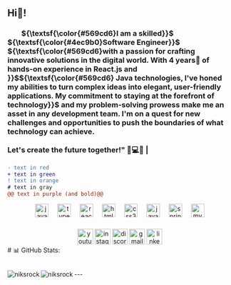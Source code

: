 <h2 align="left">Hi👋!  <h3>&nbsp;&nbsp;&nbsp;&nbsp;&nbsp;&nbsp;&nbsp; ${\textsf{\color{#569cd6}I am a skilled}}$  ${\textsf{\color{#4ec9b0}Software Engineer}}$   ${\textsf{\color{#569cd6}with a passion for crafting innovative solutions in the digital world. With 4 years📅 of hands-on experience in React.js and }}$${\textsf{\color{#569cd6} Java technologies,
I've honed my abilities to turn complex ideas into elegant, user-friendly applications. My commitment to staying at the forefront of technology}}$ and my problem-solving prowess make me an asset in any development team. I'm on a quest for new challenges and opportunities to push the boundaries of what technology can achieve.
</br></br>
Let's create the future together!" 🚀💻🌟 |</h3></h2>


```diff
- text in red
+ text in green
! text in orange
# text in gray
@@ text in purple (and bold)@@
```

 

<div align="center">
  <img src="https://cdn.jsdelivr.net/gh/devicons/devicon/icons/javascript/javascript-original.svg" height="30" alt="javascript logo"  />
  <img width="12" />
  <img src="https://cdn.jsdelivr.net/gh/devicons/devicon/icons/typescript/typescript-original.svg" height="30" alt="typescript logo"  />
  <img width="12" />
  <img src="https://cdn.jsdelivr.net/gh/devicons/devicon/icons/react/react-original.svg" height="30" alt="react logo"  />
  <img width="12" />
  <img src="https://cdn.jsdelivr.net/gh/devicons/devicon/icons/html5/html5-original.svg" height="30" alt="html5 logo"  />
  <img width="12" />
  <img src="https://cdn.jsdelivr.net/gh/devicons/devicon/icons/css3/css3-original.svg" height="30" alt="css3 logo"  />
  <img width="12" />
  <img src="https://cdn.jsdelivr.net/gh/devicons/devicon/icons/java/java-original.svg" height="30" alt="java logo"  />
  <img width="12" />
  <img src="https://cdn.jsdelivr.net/gh/devicons/devicon/icons/spring/spring-original.svg" height="30" alt="spring logo"  />
  <img width="12" />
  <img src="https://cdn.jsdelivr.net/gh/devicons/devicon/icons/mysql/mysql-original.svg" height="30" alt="mysql logo"  />
</div>

###

<div align="center">
  <img src="https://img.shields.io/static/v1?message=Youtube&logo=youtube&label=&color=FF0000&logoColor=white&labelColor=&style=for-the-badge" height="35" alt="youtube logo"  />
  <img src="https://img.shields.io/static/v1?message=Instagram&logo=instagram&label=&color=E4405F&logoColor=white&labelColor=&style=for-the-badge" height="35" alt="instagram logo"  />
  <img src="https://img.shields.io/static/v1?message=Discord&logo=discord&label=&color=7289DA&logoColor=white&labelColor=&style=for-the-badge" height="35" alt="discord logo"  />
  <img src="https://img.shields.io/static/v1?message=Gmail&logo=gmail&label=&color=D14836&logoColor=white&labelColor=&style=for-the-badge" height="35" alt="gmail logo"  />
  <img src="https://img.shields.io/static/v1?message=LinkedIn&logo=linkedin&label=&color=0077B5&logoColor=white&labelColor=&style=for-the-badge" height="35" alt="linkedin logo"  />
</div>
# 📊 GitHub Stats:<br/>

<br/>
<p><img align="left" src="https://github-readme-stats.vercel.app/api/top-langs?username=niksrock&show_icons=true&locale=en&layout=compact" alt="niksrock" /></p>
---
<img align="left" src="[https://github-readme-stats.vercel.app/api/top-langs?username=niksrock&show_icons=true&locale=en&layout=compact](https://github-readme-stats.vercel.app/api?username=Niksrock&theme=dark&hide_border=false&include_all_commits=false&count_private=false)https://github-readme-stats.vercel.app/api?username=Niksrock&theme=dark&hide_border=false&include_all_commits=false&count_private=false" alt="niksrock" />
 
<!-- Proudly created with GPRM ( https://gprm.itsvg.in ) -->

###
